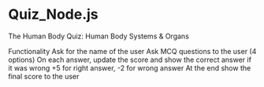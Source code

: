 # Quiz_Node.js

The Human Body Quiz: Human Body Systems & Organs

Functionality
Ask for the name of the user
Ask MCQ questions to the user (4 options)
On each answer, update the score and show the correct answer if it was wrong
+5 for right answer, -2 for wrong answer
At the end show the final score to the user

